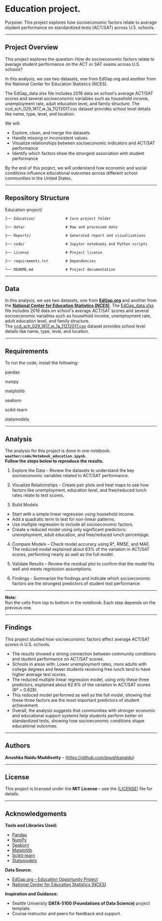 # Education project.

Purpose: This project explores how socioeconomic factors relate to average student performance on standardized tests (ACT/SAT) across U.S. schools.

---
## Project Overview

This project explores the question: How do socioeconomic factors relate to average student performance on the ACT or SAT exams across U.S. schools?

In this analysis, we use two datasets, one from EdGap.org and another from the National Center for Education Statistics (NCES).

The EdGap_data.xlsx file includes 2016 data on school's average ACT/SAT scores and several socioeconomic variables such as household income, unemployment rate, adult education level, and family structure.
The ccd_sch_029_1617_w_1a_11212017.csv dataset provides school level details like name, type, level, and location.

We will:

- Explore, clean, and merge the datasets
- Handle missing or inconsistent values
- Visualize relationships between socioeconomic indicators and ACT/SAT performance
- Identify which factors show the strongest association with student performance
  
By the end of this project, we will understand how economic and social conditions influence educational outcomes across different school communities in the United States.

---
## Repository Structure

Education-project/

    ├── Education/              # Core project folder

    ├── data/                   # Raw and processed data 
    
    ├── Reports/                # Generated report and visualizations     
    
    ├── code/                   # Jupyter notebooks and Python scripts    

    ├── License                 # Project license
    
    ├── requirements.txt        # Dependencies  
    
    └── README.md               # Project documentation 

---
## Data

In this analysis, we use two datasets, one from [**EdGap.org**](https://www.edgap.org/#5/37.892/-95.977) and another from the [**National Center for Education Statistics (NCES)**](https://nces.ed.gov/ccd/pubschuniv.asp).
The [EdGap_data.xlsx](https://github.com/brian-fischer/DATA-5100/blob/main/EdGap_data.xlsx) file includes 2016 data on school's average ACT/SAT scores and several socioeconomic variables such as household income, unemployment rate, adult education level, and family structure.  
The [ccd_sch_029_1617_w_1a_11212017.csv](https://www.dropbox.com/s/lkl5nvcdmwyoban/ccd_sch_029_1617_w_1a_11212017.csv?dl=1) dataset provides school level details like name, type, level, and location.

---
## Requirements

To run the code, install the following:

pandas

numpy

matplotlib

seaborn

scikit-learn

statsmodels

---
## Analysis

The analysis for this project is done in one notebook: **`weather/code/Notebook_education.ipynb`**.  
**Follow the steps below to reproduce the results.**

1. Explore the Data – Review the datasets to understand the key socioeconomic variables related to ACT/SAT performance.

2. Visualize Relationships – Create pair plots and heat maps to see how factors like unemployment, education level, and free/reduced lunch rates relate to test scores.

3. Build Models 
- Start with a simple linear regression using household income.
- Add a quadratic term to test for non-linear patterns.
- Use multiple regression to include all socioeconomic factors.
- Create a reduced model using only significant predictors: unemployment, adult education, and free/reduced lunch percentage.

4. Compare Models – Check model accuracy using R², RMSE, and MAE. The reduced model explained about 63% of the variation in ACT/SAT scores, performing nearly as well as the full model.

5. Validate Results – Review the residual plot to confirm that the model fits well and meets regression assumptions.

6. Findings - Summarize the findings and indicate which socioeconomic factors are the strongest predictors of student test performance
---

**Note:**  
Run the cells from top to bottom in the notebook. Each step depends on the previous one.

---
## Findings

This project studied how socioeconomic factors affect average ACT/SAT scores in U.S. schools.

- The results showed a strong connection between community conditions and student performance on ACT/SAT scores.
- Schools in areas with: Lower unemployment rates, more adults with college degrees and fewer students receiving free lunch
tend to have higher average test scores.
- The reduced multiple linear regression model, using only these three predictors, explained about 62.8% of the variation in ACT/SAT scores (R² = 0.628).
- This reduced model performed as well as the full model, showing that these three factors are the most important predictors of student achievement.
- Overall, the analysis suggests that communities with stronger economic and educational support systems help students perform better on standardized tests, showing how socioeconomic conditions shape educational outcomes.
  
---
## Authors
**Anushka Naidu Maddisetty** – (https://github.com/anushkanaidu)

---

## License
This project is licensed under the **MIT License** – see the ([LICENSE](https://github.com/anushkanaidu/Education-Project-/blob/main/Education/License)) file for details.

---

## Acknowledgements
**Tools and Libraries Used:**  
- [Pandas](https://pandas.pydata.org/)  
- [NumPy](https://numpy.org/)  
- [Seaborn](https://seaborn.pydata.org/)  
- [Matplotlib](https://matplotlib.org/)
- [Scikit-learn](https://scikit-learn.org/stable/)  
- [Statsmodels](https://www.statsmodels.org/stable/index.html)  

**Data Source:**  
- [EdGap.org – Education Opportunity Project](https://edopportunity.org/)  
- [National Center for Education Statistics (NCES)](https://nces.ed.gov/)  

**Inspiration and Guidance:**  
- Seattle University **DATA-5100 (Foundations of Data Science)** project template.  
- Course instructor and peers for feedback and support.
